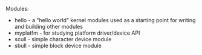 Modules:
 * hello - a "hello world" kernel modules used as a starting point for writing and building other modules
 * myplatfm - for studying platform driver/device API
 * scull - simple character device module
 * sbull - simple block device module
